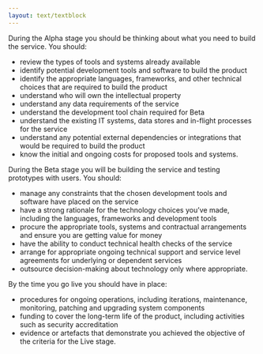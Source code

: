 ```yaml
---
layout: text/textblock
---
```

During the Alpha stage you should be thinking about what you need to build the service. You should:

* review the types of tools and systems already available
* identify potential development tools and software to build the product
* identify the appropriate languages, frameworks, and other technical choices that are required to build the product
* understand who will own the intellectual property
* understand any data requirements of the service
* understand the development tool chain required for Beta
* understand the existing IT systems, data stores and in-flight processes for the service
* understand any potential external dependencies or integrations that would be required to build the product
* know the initial and ongoing costs for proposed tools and systems.

During the Beta stage you will be building the service and testing prototypes with users. You should:

* manage any constraints that the chosen development tools and software have placed on the service
* have a strong rationale for the technology choices you’ve made, including the languages, frameworks and development tools
* procure the appropriate tools, systems and contractual arrangements and ensure you are getting value for money
* have the ability to conduct technical health checks of the service
* arrange for appropriate ongoing technical support and service level agreements for underlying or dependent services
* outsource decision-making about technology only where appropriate.

By the time you go live you should have in place:

* procedures for ongoing operations, including iterations, maintenance, monitoring, patching and upgrading system components
* funding to cover the long-term life of the product, including activities such as security accreditation
* evidence or artefacts that demonstrate you achieved the objective of the criteria for the Live stage.
